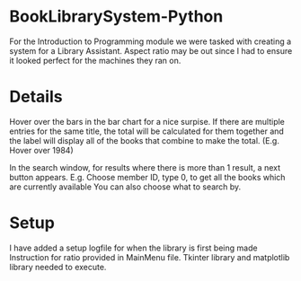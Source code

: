 # BookLibrarySystem-Python
For the Introduction to Programming module we were tasked with creating a system for a Library Assistant.
Aspect ratio may be out since I had to ensure it looked perfect for the machines they ran on.

# Details
Hover over the bars in the bar chart for a nice surpise.
If there are multiple entries for the same title, the total will be calculated for them together and the label will display all of the books that combine to make the total.
(E.g. Hover over 1984)

In the search window, for results where there is more than 1 result, a next button appears.
E.g. Choose member ID, type 0, to get all the books which are currently available
You can also choose what to search by.

# Setup
I have added a setup logfile for when the library is first being made 
Instruction for ratio provided in MainMenu file.
Tkinter library and matplotlib library needed to execute.
